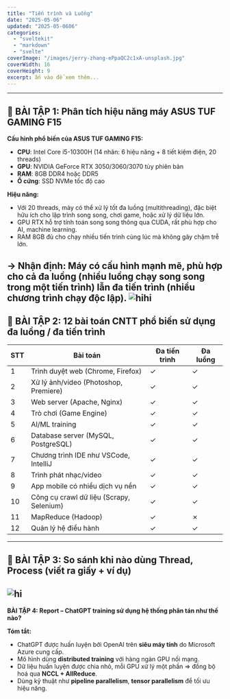 ```yaml
---
title: "Tiến trình và Luồng"
date: "2025-05-06"
updated: "2025-05-0606"
categories:
  - "sveltekit"
  - "markdown"
  - "svelte"
coverImage: "/images/jerry-zhang-ePpaQC2c1xA-unsplash.jpg"
coverWidth: 16
coverHeight: 9
excerpt: ấn vào để xem thêm...
---
```


---

## 🔧 **BÀI TẬP 1: Phân tích hiệu năng máy ASUS TUF GAMING F15**

**Cấu hình phổ biến của ASUS TUF GAMING F15:**

* **CPU**: Intel Core i5-10300H (14 nhân: 6 hiệu năng + 8 tiết kiệm điện, 20 threads)
* **GPU**: NVIDIA GeForce RTX 3050/3060/3070 tùy phiên bản
* **RAM**: 8GB DDR4 hoặc DDR5
* **Ổ cứng**: SSD NVMe tốc độ cao

**Hiệu năng:**

* Với 20 threads, máy có thể xử lý tốt đa luồng (multithreading), đặc biệt hữu ích cho lập trình song song, chơi game, hoặc xử lý dữ liệu lớn.
* GPU RTX hỗ trợ tính toán song song thông qua CUDA, rất phù hợp cho AI, machine learning.
* RAM 8GB đủ cho chạy nhiều tiến trình cùng lúc mà không gây chậm trễ lớn.

**→ Nhận định**: Máy có cấu hình mạnh mẽ, phù hợp cho cả đa luồng (nhiều luồng chạy song song trong một tiến trình) lẫn đa tiến trình (nhiều chương trình chạy độc lập).
![hihi](../../../images/hihi.jpg)
---

## 📝 **BÀI TẬP 2: 12 bài toán CNTT phổ biến sử dụng đa luồng / đa tiến trình**

| STT | Bài toán                                 | Đa tiến trình | Đa luồng |
| --- | ---------------------------------------- | ------------- | -------- |
| 1   | Trình duyệt web (Chrome, Firefox)        | ✓             | ✓        |
| 2   | Xử lý ảnh/video (Photoshop, Premiere)    | ✓             | ✓        |
| 3   | Web server (Apache, Nginx)               | ✓             | ✓        |
| 4   | Trò chơi (Game Engine)                   | ✓             | ✓        |
| 5   | AI/ML training                           | ✓             | ✓        |
| 6   | Database server (MySQL, PostgreSQL)      | ✓             | ✓        |
| 7   | Chương trình IDE như VSCode, IntelliJ    | ✓             | ✓        |
| 8   | Trình phát nhạc/video                    | ✓             | ✓        |
| 9   | App mobile có nhiều dịch vụ nền          | ✓             | ✓        |
| 10  | Công cụ crawl dữ liệu (Scrapy, Selenium) | ✓             | ✓        |
| 11  | MapReduce (Hadoop)                       | ✓             | ✗        |
| 12  | Quản lý hệ điều hành                     | ✓             | ✓        |

---

## 📸 **BÀI TẬP 3: So sánh khi nào dùng Thread, Process (viết ra giấy + ví dụ)**

![hi](../../../images/hi.jpg)
---

 **BÀI TẬP 4: Report – ChatGPT training sử dụng hệ thống phân tán như thế nào?**

**Tóm tắt:**

* ChatGPT được huấn luyện bởi OpenAI trên **siêu máy tính** do Microsoft Azure cung cấp.
* Mô hình dùng **distributed training** với hàng ngàn GPU nối mạng.
* Dữ liệu huấn luyện được chia nhỏ, mỗi GPU xử lý một phần => đồng bộ hoá qua **NCCL + AllReduce**.
* Dùng kỹ thuật như **pipeline parallelism**, **tensor parallelism** để tối ưu hiệu năng.

